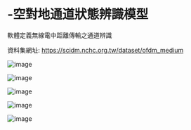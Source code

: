 # -空對地通道狀態辨識模型

軟體定義無線電中距離傳輸之通道辨識

資料集網址: https://scidm.nchc.org.tw/dataset/ofdm_medium


![image](https://github.com/asd3200asd/-/assets/49805563/645d5ed7-4d5a-4841-bfc6-37a7d6aa4135)

![image](https://github.com/asd3200asd/-/assets/49805563/73d37988-c1a9-43f8-bb72-c2473726a1df)

![image](https://github.com/asd3200asd/-/assets/49805563/d0297685-c170-4cd3-8eae-7288228962e3)

![image](https://github.com/asd3200asd/-/assets/49805563/c90134fc-d321-4c6b-8402-ceaf2b8f9154)

![image](https://github.com/asd3200asd/-/assets/49805563/6b05ba24-b9fa-4280-bbaa-8a764b083872)
